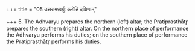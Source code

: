 +++
title = "05 उत्तरामध्वर्युः करोति दक्षिणाम्"

+++
5. The Adhvaryu prepares the northern (left) altar; the Pratiprasthātr̥ prepares the southern (right) altar. On the northern place of performance the Adhvaryu performs his duties; on the southern place of performance the Pratiprasthātr̥ performs his duties.
